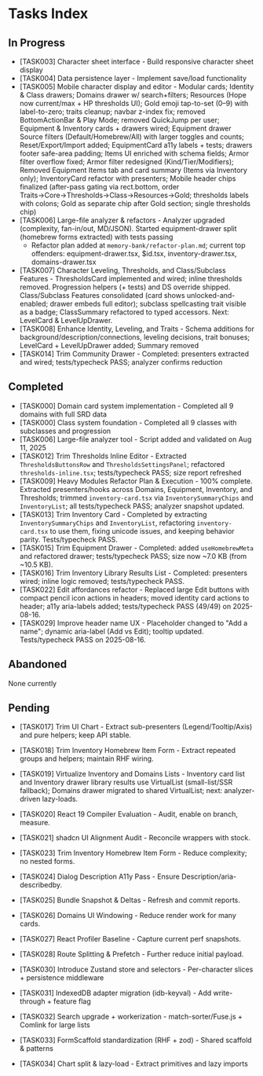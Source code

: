 # Tasks Index

## In Progress

- [TASK003] Character sheet interface - Build responsive character sheet display
- [TASK004] Data persistence layer - Implement save/load functionality
- [TASK005] Mobile character display and editor - Modular cards; Identity & Class drawers; Domains drawer w/ search+filters; Resources (Hope now current/max + HP thresholds UI); Gold emoji tap-to-set (0–9) with label-to-zero; traits cleanup; navbar z-index fix; removed BottomActionBar & Play Mode; removed QuickJump per user; Equipment & Inventory cards + drawers wired; Equipment drawer Source filters (Default/Homebrew/All) with larger toggles and counts; Reset/Export/Import added; EquipmentCard a11y labels + tests; drawers footer safe-area padding; Items UI enriched with schema fields; Armor filter overflow fixed; Armor filter redesigned (Kind/Tier/Modifiers); Removed Equipment Items tab and card summary (Items via Inventory only); InventoryCard refactor with presenters; Mobile header chips finalized (after-pass gating via rect.bottom, order Traits→Core→Thresholds→Class→Resources→Gold; thresholds labels with colons; Gold as separate chip after Gold section; single thresholds chip)
- [TASK006] Large-file analyzer & refactors - Analyzer upgraded (complexity, fan-in/out, MD/JSON). Started equipment-drawer split (homebrew forms extracted) with tests passing
  - Refactor plan added at `memory-bank/refactor-plan.md`; current top offenders: equipment-drawer.tsx, $id.tsx, inventory-drawer.tsx, domains-drawer.tsx
- [TASK007] Character Leveling, Thresholds, and Class/Subclass Features - ThresholdsCard implemented and wired; inline thresholds removed. Progression helpers (+ tests) and DS override shipped. Class/Subclass Features consolidated (card shows unlocked-and-enabled; drawer embeds full editor); subclass spellcasting trait visible as a badge; ClassSummary refactored to typed accessors. Next: LevelCard & LevelUpDrawer.
- [TASK008] Enhance Identity, Leveling, and Traits - Schema additions for background/description/connections, leveling decisions, trait bonuses; LevelCard + LevelUpDrawer added; Summary removed
- [TASK014] Trim Community Drawer - Completed: presenters extracted and wired; tests/typecheck PASS; analyzer confirms reduction

## Completed

- [TASK000] Domain card system implementation - Completed all 9 domains with full SRD data
- [TASK000] Class system foundation - Completed all 9 classes with subclasses and progression
- [TASK006] Large-file analyzer tool - Script added and validated on Aug 11, 2025
- [TASK012] Trim Thresholds Inline Editor - Extracted `ThresholdsButtonsRow` and `ThresholdsSettingsPanel`; refactored `thresholds-inline.tsx`; tests/typecheck PASS; size report refreshed
- [TASK009] Heavy Modules Refactor Plan & Execution - 100% complete. Extracted presenters/hooks across Domains, Equipment, Inventory, and Thresholds; trimmed `inventory-card.tsx` via `InventorySummaryChips` and `InventoryList`; all tests/typecheck PASS; analyzer snapshot updated.
- [TASK013] Trim Inventory Card - Completed by extracting `InventorySummaryChips` and `InventoryList`, refactoring `inventory-card.tsx` to use them, fixing unicode issues, and keeping behavior parity. Tests/typecheck PASS.
- [TASK015] Trim Equipment Drawer - Completed: added `useHomebrewMeta` and refactored drawer; tests/typecheck PASS; size now ~7.0 KB (from ~10.5 KB).
- [TASK016] Trim Inventory Library Results List - Completed: presenters wired; inline logic removed; tests/typecheck PASS.
- [TASK022] Edit affordances refactor - Replaced large Edit buttons with compact pencil icon actions in headers; moved identity card actions to header; a11y aria-labels added; tests/typecheck PASS (49/49) on 2025-08-16.
- [TASK029] Improve header name UX - Placeholder changed to "Add a name"; dynamic aria-label (Add vs Edit); tooltip updated. Tests/typecheck PASS on 2025-08-16.

## Abandoned

None currently

## Pending

- [TASK017] Trim UI Chart - Extract sub-presenters (Legend/Tooltip/Axis) and pure helpers; keep API stable.
- [TASK018] Trim Inventory Homebrew Item Form - Extract repeated groups and helpers; maintain RHF wiring.
- [TASK019] Virtualize Inventory and Domains Lists - Inventory card list and Inventory drawer library results use VirtualList (small-list/SSR fallback); Domains drawer migrated to shared VirtualList; next: analyzer-driven lazy-loads.
- [TASK020] React 19 Compiler Evaluation - Audit, enable on branch, measure.
- [TASK021] shadcn UI Alignment Audit - Reconcile wrappers with stock.
- [TASK023] Trim Inventory Homebrew Item Form - Reduce complexity; no nested forms.
- [TASK024] Dialog Description A11y Pass - Ensure Description/aria-describedby.
- [TASK025] Bundle Snapshot & Deltas - Refresh and commit reports.
- [TASK026] Domains UI Windowing - Reduce render work for many cards.
- [TASK027] React Profiler Baseline - Capture current perf snapshots.
- [TASK028] Route Splitting & Prefetch - Further reduce initial payload.

- [TASK030] Introduce Zustand store and selectors - Per-character slices + persistence middleware
- [TASK031] IndexedDB adapter migration (idb-keyval) - Add write-through + feature flag
- [TASK032] Search upgrade + workerization - match-sorter/Fuse.js + Comlink for large lists
- [TASK033] FormScaffold standardization (RHF + zod) - Shared scaffold & patterns
- [TASK034] Chart split & lazy-load - Extract primitives and lazy imports
